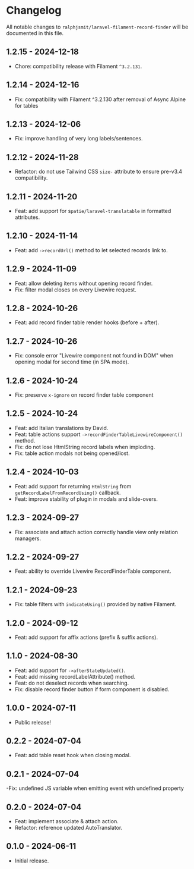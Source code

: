 # Changelog

All notable changes to `ralphjsmit/laravel-filament-record-finder` will be documented in this file.

## 1.2.15 - 2024-12-18

- Chore: compatibility release with Filament `^3.2.131`.

## 1.2.14 - 2024-12-16

- Fix: compatibility with Filament ^3.2.130 after removal of Async Alpine for tables

## 1.2.13 - 2024-12-06

- Fix: improve handling of very long labels/sentences.

## 1.2.12 - 2024-11-28

- Refactor: do not use Tailwind CSS `size-` attribute to ensure pre-v3.4 compatibility.

## 1.2.11 - 2024-11-20

- Feat: add support for s`patie/laravel-translatable` in formatted attributes.

## 1.2.10 - 2024-11-14

- Feat: add `->recordUrl()` method to let selected records link to.

## 1.2.9 - 2024-11-09

- Feat: allow deleting items without opening record finder.
- Fix: filter modal closes on every Livewire request.

## 1.2.8 - 2024-10-26

- Feat: add record finder table render hooks (before + after).

## 1.2.7 - 2024-10-26

- Fix: console error "Livewire component not found in DOM" when opening modal for second time (in SPA mode).

## 1.2.6 - 2024-10-24

- Fix: preserve `x-ignore` on record finder table component

## 1.2.5 - 2024-10-24

- Feat: add Italian translations by David.
- Feat: table actions support `->recordFinderTableLivewireComponent()` method.
- Fix: do not lose HtmlString record labels when imploding.
- Fix: table action modals not being opened/lost.

## 1.2.4 - 2024-10-03

- Feat: add support for returning `HtmlString` from `getRecordLabelFromRecordUsing()` callback.
- Feat: improve stability of plugin in modals and slide-overs.

## 1.2.3 - 2024-09-27

- Fix: associate and attach action correctly handle view only relation managers.

## 1.2.2 - 2024-09-27

- Feat: ability to override Livewire RecordFinderTable component.

## 1.2.1 - 2024-09-23

- Fix: table filters with `indicateUsing()` provided by native Filament.

## 1.2.0 - 2024-09-12

- Feat: add support for affix actions (prefix & suffix actions).

## 1.1.0 - 2024-08-30

- Feat: add support for `->afterStateUpdated()`.
- Feat: add missing recordLabelAttribute() method.
- Feat: do not deselect records when searching.
- Fix: disable record finder button if form component is disabled.

## 1.0.0 - 2024-07-11

- Public release!

## 0.2.2 - 2024-07-04

- Feat: add table reset hook when closing modal.

## 0.2.1 - 2024-07-04

-Fix: undefined JS variable when emitting event with undefined property

## 0.2.0 - 2024-07-04

- Feat: implement associate & attach action.
- Refactor: reference updated AutoTranslator.

## 0.1.0 - 2024-06-11

- Initial release.
